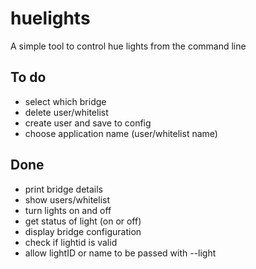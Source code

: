 # huelights

A simple tool to control hue lights from the command line

## To do
- select which bridge
- delete user/whitelist
- create user and save to config
- choose application name (user/whitelist name)

## Done
- print bridge details
- show users/whitelist
- turn lights on and off
- get status of light (on or off)
- display bridge configuration
- check if lightid is valid
- allow lightID or name to be passed with --light
